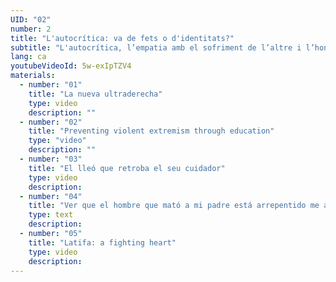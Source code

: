 ```yaml
---
UID: "02"
number: 2
title: "L'autocrítica: va de fets o d'identitats?"
subtitle: "L'autocrítica, l’empatia amb el sofriment de l’altre i l’honestedat són els antídots per evitar caure en els fonamentalismes."
lang: ca
youtubeVideoId: 5w-exIpTZV4
materials:
  - number: "01"
    title: "La nueva ultraderecha"
    type: video
    description: ""
  - number: "02"
    title: "Preventing violent extremism through education"
    type: "video"
    description: ""
  - number: "03"
    title: "El lleó que retroba el seu cuidador"
    type: video
    description:
  - number: "04"
    title: "Ver que el hombre que mató a mi padre está arrepentido me ayuda"
    type: text
    description:
  - number: "05"
    title: "Latifa: a fighting heart"
    type: video
    description:
---
```


